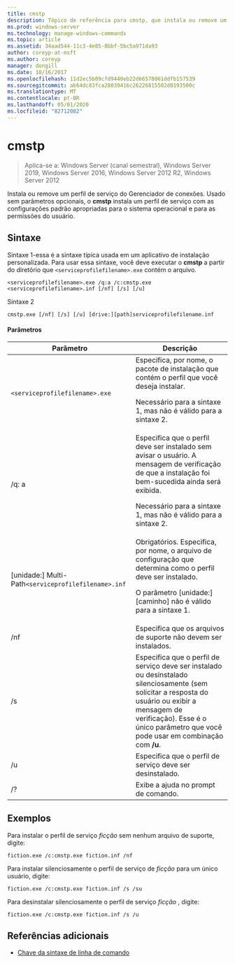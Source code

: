 ```yaml
---
title: cmstp
description: Tópico de referência para cmstp, que instala ou remove um perfil de serviço do Gerenciador de conexões.
ms.prod: windows-server
ms.technology: manage-windows-commands
ms.topic: article
ms.assetid: 34aad544-11c3-4e85-8bbf-5bc5a971da93
author: coreyp-at-msft
ms.author: coreyp
manager: dongill
ms.date: 10/16/2017
ms.openlocfilehash: 11d2ec5b09cfd9440eb22d66578061ddfb157539
ms.sourcegitcommit: ab64dc83fca28039416c26226815502d0193500c
ms.translationtype: MT
ms.contentlocale: pt-BR
ms.lasthandoff: 05/01/2020
ms.locfileid: "82712082"
---
```

# <a name="cmstp"></a>cmstp

> Aplica-se a: Windows Server (canal semestral), Windows Server 2019, Windows Server 2016, Windows Server 2012 R2, Windows Server 2012

Instala ou remove um perfil de serviço do Gerenciador de conexões. Usado sem parâmetros opcionais, o **cmstp** instala um perfil de serviço com as configurações padrão apropriadas para o sistema operacional e para as permissões do usuário.

## <a name="syntax"></a>Sintaxe

Sintaxe 1-essa é a sintaxe típica usada em um aplicativo de instalação personalizada. Para usar essa sintaxe, você deve executar o **cmstp** a partir do diretório que `<serviceprofilefilename>.exe` contém o arquivo.

```
<serviceprofilefilename>.exe /q:a /c:cmstp.exe <serviceprofilefilename>.inf [/nf] [/s] [/u]
```

Sintaxe 2
```
cmstp.exe [/nf] [/s] [/u] [drive:][path]serviceprofilefilename.inf
```

#### <a name="parameters"></a>Parâmetros
| Parâmetro | Descrição |
| --------- | ----------- |
| `<serviceprofilefilename>.exe` | Especifica, por nome, o pacote de instalação que contém o perfil que você deseja instalar.<p>Necessário para a sintaxe 1, mas não é válido para a sintaxe 2. |
| /q: a | Especifica que o perfil deve ser instalado sem avisar o usuário. A mensagem de verificação de que a instalação foi bem-sucedida ainda será exibida.<p>Necessário para a sintaxe 1, mas não é válido para a sintaxe 2. |
| [unidade:] Multi-Path`<serviceprofilefilename>.inf` | Obrigatórios. Especifica, por nome, o arquivo de configuração que determina como o perfil deve ser instalado.<p>O parâmetro [unidade:] [caminho] não é válido para a sintaxe 1. |
| /nf | Especifica que os arquivos de suporte não devem ser instalados. |
| /s | Especifica que o perfil de serviço deve ser instalado ou desinstalado silenciosamente (sem solicitar a resposta do usuário ou exibir a mensagem de verificação). Esse é o único parâmetro que você pode usar em combinação com **/u**.|
| /u | Especifica que o perfil de serviço deve ser desinstalado. |
| /? | Exibe a ajuda no prompt de comando. |

## <a name="examples"></a>Exemplos

Para instalar o perfil de serviço *ficção* sem nenhum arquivo de suporte, digite:

```
fiction.exe /c:cmstp.exe fiction.inf /nf
```

Para instalar silenciosamente o perfil de serviço de *ficção* para um único usuário, digite:

```
fiction.exe /c:cmstp.exe fiction.inf /s /su
```

Para desinstalar silenciosamente o perfil de serviço *ficção* , digite:

```
fiction.exe /c:cmstp.exe fiction.inf /s /u
```

## <a name="additional-references"></a>Referências adicionais

- [Chave da sintaxe de linha de comando](command-line-syntax-key.md)
